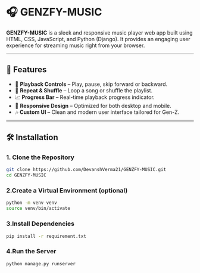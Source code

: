 # 🎧 GENZFY-MUSIC

**GENZFY-MUSIC** is a sleek and responsive music player web app built using HTML, CSS, JavaScript, and Python (Django). It provides an engaging user experience for streaming music right from your browser.

---

## 🚀 Features

- 🎵 **Playback Controls** – Play, pause, skip forward or backward.
- 🔁 **Repeat & Shuffle** – Loop a song or shuffle the playlist.
- 📈 **Progress Bar** – Real-time playback progress indicator.
- 📱 **Responsive Design** – Optimized for both desktop and mobile.
- 🎶 **Custom UI** – Clean and modern user interface tailored for Gen-Z.

---

## 🛠️ Installation

### 1. Clone the Repository

```bash
git clone https://github.com/DevanshVerma21/GENZFY-MUSIC.git
cd GENZFY-MUSIC
```
### 2.Create a Virtual Environment (optional)
```bash
python -m venv venv
source venv/bin/activate  
```
### 3.Install Dependencies
```bash
pip install -r requirement.txt
```
### 4.Run the Server
```bash
python manage.py runserver
```